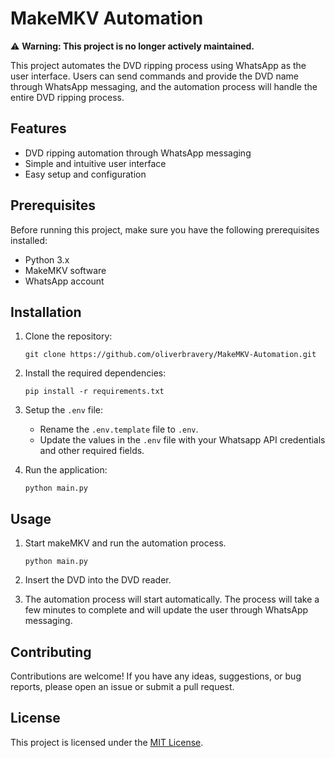 # MakeMKV Automation

⚠️ **Warning: This project is no longer actively maintained.**

This project automates the DVD ripping process using WhatsApp as the user interface. Users can send commands and provide the DVD name through WhatsApp messaging, and the automation process will handle the entire DVD ripping process.

## Features

- DVD ripping automation through WhatsApp messaging
- Simple and intuitive user interface
- Easy setup and configuration

## Prerequisites

Before running this project, make sure you have the following prerequisites installed:

- Python 3.x
- MakeMKV software
- WhatsApp account

## Installation

1. Clone the repository:

    ```shell
    git clone https://github.com/oliverbravery/MakeMKV-Automation.git
    ```

2. Install the required dependencies:

    ```shell
    pip install -r requirements.txt
    ```

3. Setup the `.env` file:

    - Rename the `.env.template` file to `.env`.
    - Update the values in the `.env` file with your Whatsapp API credentials and other required fields.

4. Run the application:

    ```shell
    python main.py
    ```

## Usage

1. Start makeMKV and run the automation process.

    ```shell
    python main.py
    ```

2. Insert the DVD into the DVD reader.

3. The automation process will start automatically. The process will take a few minutes to complete and will update the user through WhatsApp messaging.

## Contributing

Contributions are welcome! If you have any ideas, suggestions, or bug reports, please open an issue or submit a pull request.

## License

This project is licensed under the [MIT License](LICENSE).
